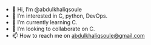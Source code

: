 - 👋 Hi, I’m @abdulkhaliqsoule
- 👀 I’m interested in C, python, DevOps.
- 🌱 I’m currently learning C.
- 💞️ I’m looking to collaborate on C.
- 📫 How to reach me on abdulkhaliqsoule@gmail.com

<!---
abdulkhaliqsoule/abdulkhaliqsoule is a ✨ special ✨ repository because its `README.md` (this file) appears on your GitHub profile.
You can click the Preview link to take a look at your changes.
--->
